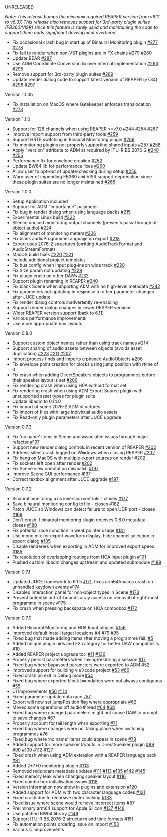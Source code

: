 UNRELEASED

 _Note: This release bumps the minimum required REAPER version from v6.11 to v6.37. This release also removes support for 3rd-party plugin suites (FB360/VISR) since this feature is rarely used and maintaining the code to support them adds significant development overhead._

* Fix occasional crash bug in start up of Binaural Monitoring plugin [#277](https://github.com/ebu/ear-production-suite/issues/277) [#278](https://github.com/ebu/ear-production-suite/pull/278)
* Fix fail to render when non-VST plugins are in FX chains [#279](https://github.com/ebu/ear-production-suite/issues/279) [#280](https://github.com/ebu/ear-production-suite/pull/280)
* Update BEAR [#287](https://github.com/ebu/ear-production-suite/pull/287)
* Use ADM Coordinate Conversion lib over internal implementation [#293](https://github.com/ebu/ear-production-suite/issues/293) [#295](https://github.com/ebu/ear-production-suite/pull/295)
* Remove support for 3rd-party plugin suites [#289](https://github.com/ebu/ear-production-suite/pull/289)
* Update render dialog code to support latest version of REAPER (v7.34) [#296](https://github.com/ebu/ear-production-suite/issues/296) [#297](https://github.com/ebu/ear-production-suite/pull/297)

Version 1.1.0b

* Fix installation on MacOS where Gatekeeper enforces translocation [#273](https://github.com/ebu/ear-production-suite/pull/273)

Version 1.1.0

* Support for 128 channels when using REAPER >=v7.0 [#244](https://github.com/ebu/ear-production-suite/issues/244) [#254](https://github.com/ebu/ear-production-suite/pull/254) [#267](https://github.com/ebu/ear-production-suite/pull/267)
* Improve import support from third-party tools [#259](https://github.com/ebu/ear-production-suite/pull/259)
* Support HRTF switching in Binaural Monitoring plugin [#266](https://github.com/ebu/ear-production-suite/pull/266)
* Fix monitoring plugins not properly supporting shared inputs [#257](https://github.com/ebu/ear-production-suite/issues/257) [#258](https://github.com/ebu/ear-production-suite/pull/258)
* Apply "version" attribute to ADM as required by ITU-R BS.2076-2 [#248](https://github.com/ebu/ear-production-suite/issues/248) [#255](https://github.com/ebu/ear-production-suite/pull/255)
* Performance fix for envelope creation [#252](https://github.com/ebu/ear-production-suite/pull/252) 
* Update BW64 lib for performance fixes [#260](https://github.com/ebu/ear-production-suite/issues/260)
* Allow user to opt-out of update-checking during setup [#256](https://github.com/ebu/ear-production-suite/pull/256)
* Warn user of impending FB360 and VISR support deprecation since these plugin suites are no longer maintained [#265](https://github.com/ebu/ear-production-suite/pull/265)

Version 1.0.0

* Setup Application included
* Support for ADM "Importance" parameter
* Fix bug in render dialog when using language packs [#215](https://github.com/ebu/ear-production-suite/issues/215)
* Experimental Linux build [#222](https://github.com/ebu/ear-production-suite/pull/222)
* Silence unused monitoring output channels (prevents pass-through of object audio) [#224](https://github.com/ebu/ear-production-suite/issues/224)
* Fix alignment of monitoring meters [#206](https://github.com/ebu/ear-production-suite/issues/206)
* Fix blank audioProgrammeLanguage on export [#213](https://github.com/ebu/ear-production-suite/issues/213)
* Export uses 2076-2 structures (omitting AudioTrackFormat and AudioStreamFormat)
* MacOS build fixes [#220](https://github.com/ebu/ear-production-suite/issues/220) [#221](https://github.com/ebu/ear-production-suite/issues/221)
* Include additional project templates
* Fix bus config when Input plug-ins on wide track [#228](https://github.com/ebu/ear-production-suite/issues/228)
* Fix Size param not updating [#229](https://github.com/ebu/ear-production-suite/issues/229)
* Fix plugin crash on other DAWs [#232](https://github.com/ebu/ear-production-suite/issues/232)
* Support plugin renaming in REAPER [#240](https://github.com/ebu/ear-production-suite/issues/240)
* Fix blank Scene when importing ADM with no high-level metadata [#242](https://github.com/ebu/ear-production-suite/issues/242)
* Fix parameters not updating in response to other parameter changes after JUCE update
* Fix render dialog controls inadvertently re-enabling
* Support render dialog changes in newer REAPER versions
* Wider REAPER version support (back to 6.11)
* Various performance improvements
* Use more appropriate bus layouts

Version 0.8.0

* Support custom object names rather than using track names [#214](https://github.com/ebu/ear-production-suite/pull/214)
* Support sharing of audio assets between objects (avoids asset duplication) [#223](https://github.com/ebu/ear-production-suite/pull/223) [#211](https://github.com/ebu/ear-production-suite/issues/211) [#207](https://github.com/ebu/ear-production-suite/issues/207)
* Import process finds and imports orphaned AudioObjects [#208](https://github.com/ebu/ear-production-suite/issues/208)
* Fix envelope point creation for blocks using jump position with rtime of 0 
* Fix crash when adding DirectSpeakers objects to programmes before their speaker layout is set [#209](https://github.com/ebu/ear-production-suite/issues/209)
* Fix rendering crash when using HOA without format set
* Fix rendering crash when using ADM Export Source plugin with unsupported asset types for plugin suite
* Update libadm to 0.14.0
* Fix import of some 2076-2 ADM structures
* Fix import of files with large individual audio assets
* Fix Read-only plugin parameters after JUCE upgrade

Version 0.7.3

* Fix 'no name' items in Scene and associated issues through major refactor [#197](https://github.com/ebu/ear-production-suite/issues/197)
* Support new render dialog controls in recent version of REAPER [#202](https://github.com/ebu/ear-production-suite/issues/202)
* Address silent crash logged on Windows when closing REAPER [#202](https://github.com/ebu/ear-production-suite/issues/202)
* Fix hang on MacOS with multiple export sources on render [#202](https://github.com/ebu/ear-production-suite/issues/202)
* Fix sockets left open after render [#202](https://github.com/ebu/ear-production-suite/issues/202)
* Fix Scene view orientation mismatch [#197](https://github.com/ebu/ear-production-suite/issues/197)
* Improve Scene GUI performance [#197](https://github.com/ebu/ear-production-suite/issues/197)
* Correct textbox alignment after JUCE upgrade [#197](https://github.com/ebu/ear-production-suite/issues/197)

Version 0.7.2

* Binaural monitoring axis inversion controls - closes [#177](https://github.com/ebu/ear-production-suite/issues/177)
* Save binaural monitoring config to file - closes [#182](https://github.com/ebu/ear-production-suite/issues/182)
* Patch JUCE so Windows can detect failure to open UDP port - closes [#169](https://github.com/ebu/ear-production-suite/issues/169)
* Don't crash if binaural monitoring plugin receives 0.6.0 metadata - closes [#180](https://github.com/ebu/ear-production-suite/issues/180)
* Fix potential race condition in weak pointer usage [#181](https://github.com/ebu/ear-production-suite/issues/181)
* Use mono mix for export waveform display, hide channel selection in export dialog [#185](https://github.com/ebu/ear-production-suite/pull/185)
* Disable renderers when exporting to ADM for improved export speed [#185](https://github.com/ebu/ear-production-suite/pull/185)
* Fix resolution of overlapping routings from HOA input plugin [#191](https://github.com/ebu/ear-production-suite/issues/191)
* Pushed custom libadm changes upstream and updated submodule [#189](https://github.com/ebu/ear-production-suite/pull/189)

Version 0.7.1 

* Updated JUCE framework to 6.1.5 [#171](https://github.com/ebu/ear-production-suite/pull/171), fixes arm64/macos crash on unhandled keydown events [#174](https://github.com/ebu/ear-production-suite/issues/174)
* Disabled interaction panel for non-object types in Scene [#173](https://github.com/ebu/ear-production-suite/pull/173)
* Prevent potential out-of-bounds array access on removal of right-most programme in scene [#175](https://github.com/ebu/ear-production-suite/pull/175)
* Fix crash when pressing backspace on HOA combobox [#172](https://github.com/ebu/ear-production-suite/pull/172)

Version 0.7.0

* Added Binaural Monitoring and HOA Input plugins [#156](http://github.com/ebu/ear-production-suite/pull/156)
* Improved default install target locations [#4](http://github.com/ebu/ear-production-suite/pull/4) [#79](http://github.com/ebu/ear-production-suite/pull/79) [#95](http://github.com/ebu/ear-production-suite/issues/95)
* Fixed bug that made adding items after moving a programme fail. [#5](http://github.com/ebu/ear-production-suite/pull/5)
* Added unique plugin uids and FX category for better DAW compatibility [#10](http://github.com/ebu/ear-production-suite/pull/10)
* Added REAPER project upgrade tool [#11](http://github.com/ebu/ear-production-suite/pull/11) [#136](http://github.com/ebu/ear-production-suite/pull/136)
* Properly persist parameters when saving/restoring a session [#17](http://github.com/ebu/ear-production-suite/pull/17)
* Fixed bug where bypassed parameters were exported to ADM [#52](http://github.com/ebu/ear-production-suite/pull/52)
* Improved support for building via Xcode project [#53](http://github.com/ebu/ear-production-suite/pull/53) [#66](http://github.com/ebu/ear-production-suite/pull/66)
* Fixed crash on exit in Debug mode [#54](http://github.com/ebu/ear-production-suite/pull/54)
* Fixed bug where exported block boundaries were not always contiguous [#55](http://github.com/ebu/ear-production-suite/pull/55)
* UI Improvements [#56](http://github.com/ebu/ear-production-suite/pull/56) [#114](http://github.com/ebu/ear-production-suite/pull/114)
* Fixed parameter update data race [#57](http://github.com/ebu/ear-production-suite/pull/57)
* Export will now set jumpPosition flag where appropriate [#62](http://github.com/ebu/ear-production-suite/pull/62)
* Moved some operations off audio thread [#64](http://github.com/ebu/ear-production-suite/pull/64) [#68](http://github.com/ebu/ear-production-suite/pull/68)
* Fixed bug where changed parameters might not cause DAW to prompt to save changes [#67](http://github.com/ebu/ear-production-suite/pull/67)
* Properly account for tail length when exporting [#71](http://github.com/ebu/ear-production-suite/pull/71)
* Fixed bug where changes were not taking place when switching programmes [#76](http://github.com/ebu/ear-production-suite/pull/76)
* Fixed bug where ‘no name’ items could appear in scene [#78](http://github.com/ebu/ear-production-suite/pull/78)
* Added support for more speaker layouts in DirectSpeaker plugin [#89](http://github.com/ebu/ear-production-suite/pull/89) [#90](http://github.com/ebu/ear-production-suite/pull/90) [#109](http://github.com/ebu/ear-production-suite/pull/109) [#112](http://github.com/ebu/ear-production-suite/pull/112) [#127](http://github.com/ebu/ear-production-suite/pull/127)
* Fixed crash when using ADM extension with a REAPER language pack [#91](http://github.com/ebu/ear-production-suite/pull/91)
* Added 2+7+0 monitoring plugin [#108](http://github.com/ebu/ear-production-suite/pull/108)
* Removed redundant metadata updates [#111](http://github.com/ebu/ear-production-suite/pull/111) [#113](http://github.com/ebu/ear-production-suite/pull/113) [#135](http://github.com/ebu/ear-production-suite/pull/135) [#142](http://github.com/ebu/ear-production-suite/pull/142) [#145](http://github.com/ebu/ear-production-suite/pull/145)
* Fixed memory leak when changing speaker layout [#116](http://github.com/ebu/ear-production-suite/pull/116)
* Fixed combo box initialisation issues [#118](http://github.com/ebu/ear-production-suite/pull/118)
* Version information now show in plugins and extension [#120](http://github.com/ebu/ear-production-suite/pull/120)
* Added support for ADM with two character language codes [#121](http://github.com/ebu/ear-production-suite/pull/121)
* Fixed crash due to recursive mutex locking [#133](http://github.com/ebu/ear-production-suite/pull/133)
* Fixed issue where scene would remove incorrect items [#87](http://github.com/ebu/ear-production-suite/pull/87)
* Preliminary arm64 support for Apple Silicon [#137](http://github.com/ebu/ear-production-suite/pull/137) [#148](http://github.com/ebu/ear-production-suite/pull/148)
* Use patched BW64 library [#149](http://github.com/ebu/ear-production-suite/pull/149)
* Support ITU-R BS.2076-2 structures and time formats [#151](http://github.com/ebu/ear-production-suite/pull/151)
* Fix automation points ordering issue on import [#153](http://github.com/ebu/ear-production-suite/pull/153)
* Various CI improvements
